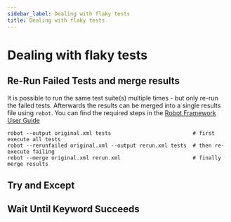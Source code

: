 ```yaml
---
sidebar_label: Dealing with flaky tests
title: Dealing with flaky tests
---
```


# Dealing with flaky tests

## Re-Run Failed Tests and merge results

It is possible to run the same test suite(s) multiple times - but only re-run the failed tests. Afterwards the results can be merged into a single results file using `rebot`. 
You can find the required steps in the [Robot Framework User Guide](https://robotframework.org/robotframework/latest/RobotFrameworkUserGuide.html#merging-outputs)

```shell
robot --output original.xml tests                          # first execute all tests
robot --rerunfailed original.xml --output rerun.xml tests  # then re-execute failing
rebot --merge original.xml rerun.xml                       # finally merge results
```

## Try and Except

## Wait Until Keyword Succeeds
